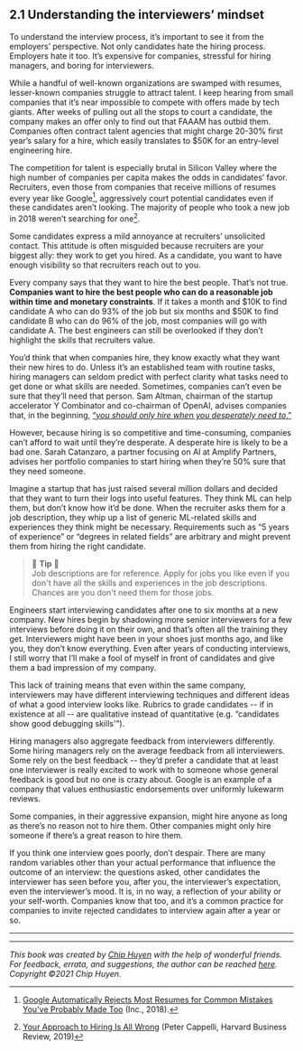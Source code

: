 ## 2.1 Understanding the interviewers’ mindset

To understand the interview process, it’s important to see it from the employers’ perspective. Not only candidates hate the hiring process. Employers hate it too. It’s expensive for companies, stressful for hiring managers, and boring for interviewers. 

While a handful of well-known organizations are swamped with resumes, lesser-known companies struggle to attract talent. I keep hearing from small companies that it’s near impossible to compete with offers made by tech giants. After weeks of pulling out all the stops to court a candidate, the company makes an offer only to find out that FAAAM has outbid them. Companies often contract talent agencies that might charge 20-30% first year’s salary for a hire, which easily translates to $50K for an entry-level engineering hire.

The competition for talent is especially brutal in Silicon Valley where the high number of companies per capita makes the odds in candidates’ favor. Recruiters, even those from companies that receive millions of resumes every year like Google[^17], aggressively court potential candidates even if these candidates aren’t looking. The majority of people who took a new job in 2018 weren’t searching for one[^18].

Some candidates express a mild annoyance at recruiters’ unsolicited contact. This attitude is often misguided because recruiters are your biggest ally: they work to get you hired. As a candidate, you want to have enough visibility so that recruiters reach out to you.

Every company says that they want to hire the best people. That’s not true. **Companies want to hire the best people who can do a reasonable job within time and monetary constraints**. If it takes a month and $10K to find candidate A who can do 93% of the job but six months and $50K to find candidate B who can do 96% of the job, most companies will go with candidate A. The best engineers can still be overlooked if they don’t highlight the skills that recruiters value.

You’d think that when companies hire, they know exactly what they want their new hires to do. Unless it’s an established team with routine tasks, hiring managers can seldom predict with perfect clarity what tasks need to get done or what skills are needed. Sometimes, companies can’t even be sure that they’ll need that person. Sam Altman,  chairman of the startup accelerator Y Combinator and co-chairman of OpenAI, advises companies that, in the beginning, [“_you should only hire when you desperately need to_.”](http://startupclass.samaltman.com/courses/lec02/)

However, because hiring is so competitive and time-consuming, companies can’t afford to wait until they’re desperate. A desperate hire is likely to be a bad one. Sarah Catanzaro, a partner focusing on AI at Amplify Partners, advises her portfolio companies to start hiring when they’re 50% sure that they need someone.

Imagine a startup that has just raised several million dollars and decided that they want to turn their logs into useful features. They think ML can help them, but don’t know how it’d be done. When the recruiter asks them for a job description, they whip up a list of generic ML-related skills and experiences they think might be necessary. Requirements such as “5 years of experience” or “degrees in related fields” are arbitrary and might prevent them from hiring the right candidate.

> 🌳 **Tip** 🌳<br>
Job descriptions are for reference. Apply for jobs you like even if you don't have all the skills and experiences in the job descriptions. Chances are you don't need them for those jobs.


Engineers start interviewing candidates after one to six months at a new company. New hires begin by shadowing more senior interviewers for a few interviews before doing it on their own, and that’s often all the training they get. Interviewers might have been in your shoes just months ago, and like you, they don’t know everything. Even after years of conducting interviews, I still worry that I’ll make a fool of myself in front of candidates and give them a bad impression of my company.

This lack of training means that even within the same company, interviewers may have different interviewing techniques and different ideas of what a good interview looks like. Rubrics to grade candidates -- if in existence at all --  are qualitative instead of quantitative (e.g. “candidates show good debugging skills'”).

Hiring managers also aggregate feedback from interviewers differently. Some hiring managers rely on the average feedback from all interviewers. Some rely on the best feedback -- they’d prefer a candidate that at least one interviewer is really excited to work with to someone whose general feedback is good but no one is crazy about. Google is an example of a company that values enthusiastic endorsements over uniformly lukewarm reviews.

Some companies, in their aggressive expansion, might hire anyone as long as there’s no reason not to hire them. Other companies might only hire someone if there’s a great reason to hire them.

If you think one interview goes poorly, don’t despair. There are many random variables other than your actual performance that influence the outcome of an interview: the questions asked, other candidates the interviewer has seen before you, after you, the interviewer’s expectation, even the interviewer’s mood. It is, in no way, a reflection of your ability or your self-worth. Companies know that too, and it’s a common practice for companies to invite rejected candidates to interview again after a year or so.

-------
[^17]:
     [Google Automatically Rejects Most Resumes for Common Mistakes You've Probably Made Too](https://www.inc.com/minda-zetlin/google-resume-mistakes-laszlo-bock-job-hiring-employment.html) (Inc., 2018).

[^18]:
     [Your Approach to Hiring Is All Wrong](https://hbr.org/2019/05/recruiting) (Peter Cappelli, Harvard Business Review, 2019)

---
*This book was created by [Chip Huyen](https://huyenchip.com) with the help of wonderful friends. For feedback, errata, and suggestions, the author can be reached [here](https://huyenchip.com/communication/). Copyright ©2021 Chip Huyen.*
     